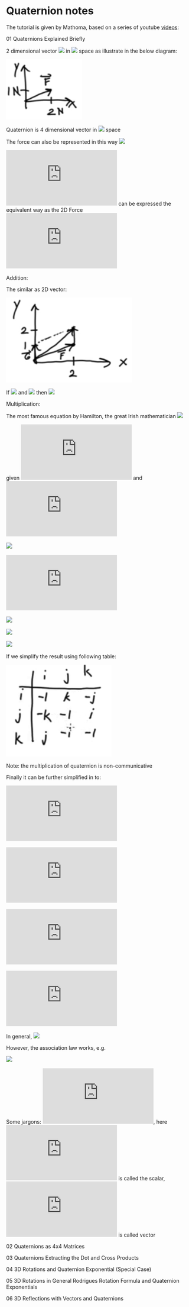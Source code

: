 # Quaternion notes
The tutorial is given by Mathoma, based on a series of youtube [videos](https://www.youtube.com/watch?v=3Ki14CsP_9k): 

01 Quaternions Explained Briefly

2 dimensional vector ![](http://latex.codecogs.com/gif.latex?\vec{F}=(2,1)) in ![](http://latex.codecogs.com/gif.latex?\mathbb{R}^2) space as illustrate in the below diagram: 

![](https://github.com/Erickrus/notes/blob/master/001/001.png)

Quaternion is 4 dimensional vector in ![](http://latex.codecogs.com/gif.latex?\mathbb{R}^4) space

The force can also be represented in this way
![](http://latex.codecogs.com/gif.latex?\vec{F}=(2N)\hat{x}+(1N)\hat{y})

![](http://latex.codecogs.com/gif.latex?q=(1,2,3,4)) can be expressed the equivalent way as the 2D Force ![](http://latex.codecogs.com/gif.latex?1+2i+3j+4k)

Addition:

The similar as 2D vector:

![](https://github.com/Erickrus/notes/blob/master/001/002.png)

If ![](http://latex.codecogs.com/gif.latex?\vec{F}=(2,1)) and ![](http://latex.codecogs.com/gif.latex?\vec{G}=(0,1)) then ![](http://latex.codecogs.com/gif.latex?\vec{F}+\vec{G}=(2,2))

Multiplication:

The most famous equation by Hamilton, the great Irish mathematician ![](http://latex.codecogs.com/gif.latex?i^2=j^2=k^2=ijk=-1)

given ![](http://latex.codecogs.com/gif.latex?q_1=a+bi+cj+dk) and ![](http://latex.codecogs.com/gif.latex?q_2=e+fi+gj+hk)

![](http://latex.codecogs.com/gif.latex?q_{1}q_{2}=)

![](http://latex.codecogs.com/gif.latex?ae+afi+agj+ahk,)

![](http://latex.codecogs.com/gif.latex?bei+bfi^2+bgij+bhik,)

![](http://latex.codecogs.com/gif.latex?cej+cfji+cgj^2+chjk,)

![](http://latex.codecogs.com/gif.latex?dek+dfki+dgkj+dhk^2)

If we simplify the result using following table:

![](https://github.com/Erickrus/notes/blob/master/001/003.png)

Note: the multiplication of quaternion is non-communicative

Finally it can be further simplified in to:

![](http://latex.codecogs.com/gif.latex?ae-bf-cg-dh)

![](http://latex.codecogs.com/gif.latex?af-be+ch-dg,)

![](http://latex.codecogs.com/gif.latex?ag-bh+ce+df,)

![](http://latex.codecogs.com/gif.latex?ah+bg-cf+de)

In general, ![](http://latex.codecogs.com/gif.latex?q_{1}q_{2}\neqq_{2}q_{1})

However, the association law works, e.g. 

![](http://latex.codecogs.com/gif.latex?(q_{1}q_{2})q_{3}=q_{1}(q_{2}q_{3}))

Some jargons:
![](http://latex.codecogs.com/gif.latex?q_1=a+bi+cj+dk), here ![](http://latex.codecogs.com/gif.latex?a) is called the scalar, ![](http://latex.codecogs.com/gif.latex?(b,c,d)) is called vector


02 Quaternions as 4x4 Matrices

03 Quaternions Extracting the Dot and Cross Products

04 3D Rotations and Quaternion Exponential (Special Case)

05 3D Rotations in General Rodrigues Rotation Formula and Quaternion Exponentials

06 3D Reflections with Vectors and Quaternions
